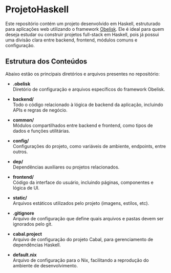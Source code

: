 # ProjetoHaskell

Este repositório contém um projeto desenvolvido em Haskell, estruturado para aplicações web utilizando o framework [Obelisk](https://github.com/obsidiansystems/obelisk). Ele é ideal para quem deseja estudar ou construir projetos full-stack em Haskell, pois já possui uma divisão clara entre backend, frontend, módulos comuns e configuração.

## Estrutura dos Conteúdos

Abaixo estão os principais diretórios e arquivos presentes no repositório:

- **.obelisk**  
  Diretório de configuração e arquivos específicos do framework Obelisk.

- **backend/**  
  Todo o código relacionado à lógica de backend da aplicação, incluindo APIs e regras de negócio.

- **common/**  
  Módulos compartilhados entre backend e frontend, como tipos de dados e funções utilitárias.

- **config/**  
  Configurações do projeto, como variáveis de ambiente, endpoints, entre outros.

- **dep/**  
  Dependências auxiliares ou projetos relacionados.

- **frontend/**  
  Código da interface do usuário, incluindo páginas, componentes e lógica de UI.

- **static/**  
  Arquivos estáticos utilizados pelo projeto (imagens, estilos, etc).

- **.gitignore**  
  Arquivo de configuração que define quais arquivos e pastas devem ser ignorados pelo git.

- **cabal.project**  
  Arquivo de configuração do projeto Cabal, para gerenciamento de dependências Haskell.

- **default.nix**  
  Arquivo de configuração para o Nix, facilitando a reprodução do ambiente de desenvolvimento.
